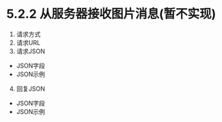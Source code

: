 # 5.2.2 从服务器接收图片消息(暂不实现)

1. 请求方式
2. 请求URL 
3. 请求JSON 

* JSON字段
* JSON示例

4. 回复JSON 
* JSON字段
* JSON示例